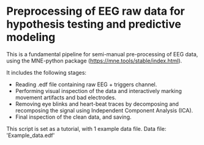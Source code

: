 # Preprocessing of EEG raw data for hypothesis testing and predictive modeling
 
This is a fundamental pipeline for semi-manual pre-processing of EEG data, using the MNE-python package (https://mne.tools/stable/index.html).

It includes the following stages:

* Reading .edf file containing raw EEG + triggers channel.
* Performing visual inspection of the data and interactively marking movement artifacts and bad electrodes.
* Removing eye blinks and heart-beat traces by decomposing and recomposing the signal using Independent Component Analysis (ICA).
* Final inspection of the clean data, and saving.

This script is set as a tutorial, with 1 example data file.
Data file: 'Example_data.edf'
